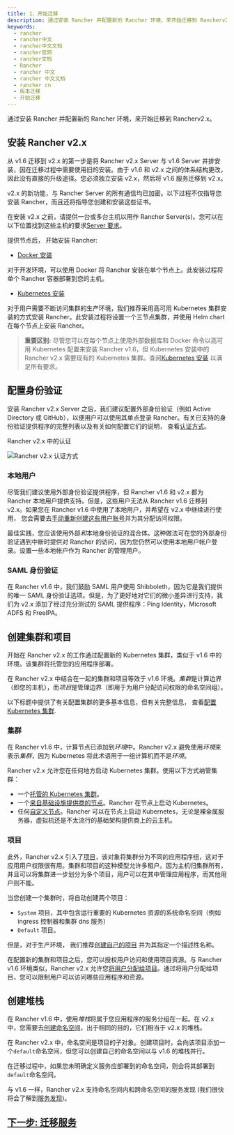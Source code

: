 ```yaml
---
title: 1、开始迁移
description: 通过安装 Rancher 并配置新的 Rancher 环境，来开始迁移到 Rancherv2.x。
keywords:
  - rancher
  - rancher中文
  - rancher中文文档
  - rancher官网
  - rancher文档
  - Rancher
  - rancher 中文
  - rancher 中文文档
  - rancher cn
  - 版本迁移
  - 开始迁移
---
```


通过安装 Rancher 并配置新的 Rancher 环境，来开始迁移到 Rancherv2.x。

## 安装 Rancher v2.x

从 v1.6 迁移到 v2.x 的第一步是将 Rancher v2.x Server 与 v1.6 Server 并排安装，因在迁移过程中需要使用旧的安装。由于 v1.6 和 v2.x 之间的体系结构更改，因此没有直接的升级途径。您必须独立安装 v2.x，然后将 v1.6 服务迁移到 v2.x。

v2.x 的新功能，与 Rancher Server 的所有通信均已加密。以下过程不仅指导您安装 Rancher，而且还将指导您创建和安装这些证书。

在安装 v2.x 之前，请提供一台或多台主机以用作 Rancher Server(s)。您可以在以下位置找到这些主机的要求[Server 要求](/docs/rancher2/installation/requirements/_index)。

提供节点后， 开始安装 Rancher:

- [Docker 安装](/docs/rancher2/installation/other-installation-methods/single-node-docker/_index)

对于开发环境，可以使用 Docker 将 Rancher 安装在单个节点上。此安装过程将单个 Rancher 容器部署到您的主机。

- [Kubernetes 安装](/docs/rancher2/installation/install-rancher-on-k8s/_index)

对于用户需要不断访问集群的生产环境，我们推荐采用高可用 Kubernetes 集群安装的方式安装 Rancher。此安装过程将设置一个三节点集群，并使用 Helm chart 在每个节点上安装 Rancher。

> **重要区别:** 尽管您可以在每个节点上使用外部数据库和 Docker 命令以高可用 Kubernetes 配置来安装 Rancher v1.6，但 Kubernetes 安装中的 Rancher v2.x 需要现有的 Kubernetes 集群。查阅[Kubernetes 安装](/docs/rancher2/installation/install-rancher-on-k8s/_index) 以满足所有要求。

## 配置身份验证

安装 Rancher v2.x Server 之后，我们建议配置外部身份验证（例如 Active Directory 或 GitHub），以便用户可以使用其单点登录 Rancher。有关已支持的身份验证提供程序的完整列表以及有关如何配置它们的说明， 查看[认证方式](/docs/rancher2/admin-settings/authentication/_index)。

<figcaption>Rancher v2.x 中的认证</figcaption>

![Rancher v2.x 认证方式](/img/rancher/auth-providers.svg)

### 本地用户

尽管我们建议使用外部身份验证提供程序，但 Rancher v1.6 和 v2.x 都为 Rancher 本地用户提供支持。但是，这些用户无法从 Rancher v1.6 迁移到 v2.x。如果您在 Rancher v1.6 中使用了本地用户，并希望在 v2.x 中继续进行使用， 您会需要去[手动重新创建这些用户账号](/docs/rancher2/admin-settings/authentication/_index)并为其分配访问权限。

最佳实践，您应该使用外部*和*本地身份验证的混合体。这种做法可在您的外部身份验证遇到中断时提供对 Rancher 的访问，因为您仍然可以使用本地用户帐户登录。设置一些本地帐户作为 Rancher 的管理用户。

### SAML 身份验证

在 Rancher v1.6 中，我们鼓励 SAML 用户使用 Shibboleth，因为它是我们提供的唯一 SAML 身份验证选项。但是，为了更好地对它们的微小差异进行支持，我们为 v2.x 添加了经过充分测试的 SAML 提供程序：Ping Identity，Microsoft ADFS 和 FreeIPA。

## 创建集群和项目

开始在 Rancher v2.x 的工作通过配置新的 Kubernetes 集群，类似于 v1.6 中的环境。该集群将托管您的应用程序部署。

在 Rancher v2.x 中结合在一起的集群和项目等效于 v1.6 环境。*集群*是计算边界（即您的主机），而*项目*是管理边界（即用于为用户分配访问权限的命名空间组）。

以下标题中提供了有关配置集群的更多基本信息，但有关完整信息， 查看[配置 Kubernetes 集群](/docs/rancher2/cluster-provisioning/_index).

### 集群

在 Rancher v1.6 中，计算节点已添加到*环境*中。Rancher v2.x 避免使用*环境*来表示*集群*，因为 Kubernetes 将此术语用于一组计算机而不是*环境*。

Rancher v2.x 允许您在任何地方启动 Kubernetes 集群。使用以下方式纳管集群：

- 一个[托管的 Kubernetes 集群](/docs/rancher2/cluster-provisioning/hosted-kubernetes-clusters/_index)。
- 一个[来自基础设施提供商的节点](/docs/rancher2/cluster-provisioning/rke-clusters/node-pools/_index)。Rancher 在节点上启动 Kubernetes。
- 任何[自定义节点](/docs/rancher2/cluster-provisioning/rke-clusters/custom-nodes/_index)。Rancher 可以在节点上启动 Kubernetes，无论是裸金属服务器，虚拟机还是不太流行的基础架构提供商上的云主机。

### 项目

此外，Rancher v2.x 引入了[项目](/docs/rancher2/cluster-admin/projects-and-namespaces/_index)，该对象将集群分为不同的应用程序组，这对于应用用户权限很有用。集群和项目的这种模型允许多租户。因为主机归集群所有，并且可以将集群进一步划分为多个项目，用户可以在其中管理应用程序，而其他用户则不能。

当您创建一个集群时，将自动创建两个项目：

- `System` 项目，其中包含运行重要的 Kubernetes 资源的系统命名空间（例如 ingress 控制器和集群 dns 服务）
- `Default` 项目。

但是，对于生产环境， 我们推荐[创建自己的项目](/docs/rancher2/project-admin/namespaces/_index) 并为其指定一个描述性名称。

在配置新的集群和项目之后，您可以授权用户访问和使用项目资源。与 Rancher v1.6 环境类似，Rancher v2.x 允许您[将用户分配给项目](/docs/rancher2/project-admin/_index)。通过将用户分配给项目，您可以限制用户可以访问哪些应用程序和资源。

## 创建堆栈

在 Rancher v1.6 中，使用*堆栈*将属于您应用程序的服务分组在一起。在 v2.x 中，您需要去[创建命名空间](/docs/rancher2/cluster-admin/projects-and-namespaces/_index)，出于相同的目的，它们相当于 v2.x 的堆栈。

在 Rancher v2.x 中，命名空间是项目的子对象。创建项目时，会向该项目添加一个`default`命名空间，但您可以创建自己的命名空间以与 v1.6 的堆栈并行。

在迁移过程中，如果您未明确定义服务应部署到的命名空间，则会将其部署到`default`命名空间。

与 v1.6 一样，Rancher v2.x 支持命名空间内和跨命名空间的服务发现 (我们很快将会了解到[服务发现](/docs/rancher2/v1.6-migration/discover-services/_index))。

## [下一步: 迁移服务](/docs/rancher2/v1.6-migration/run-migration-tool/_index)
